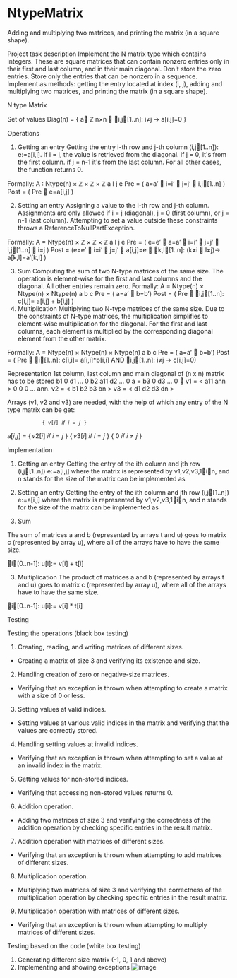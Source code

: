 # NtypeMatrix
Adding and multiplying two matrices, and printing the matrix (in a square shape).

Project task description
Implement the N matrix type which contains integers. These are square matrices that can contain nonzero entries only in their first and last column, and in their main diagonal. Don't store the zero entries. Store only the entries that can be nonzero in a sequence. Implement as methods: getting the entry located at index (i, j), adding and multiplying two matrices, and printing the matrix (in a square shape).

N type Matrix

Set of values
Diag(n) = { a ℤ n×n  i,j[1..n]: i≠j → a[i,j]=0 }

Operations
1. Getting an entry
Getting the entry i-th row and j-th column (i,j[1..n]): e:=a[i,j].
If i = j, the value is retrieved from the diagonal. if j = 0, it's from the first column. if j = n-1 it's from the last column. For all other cases, the function returns 0.

Formally: 
A : Ntype(n) × ℤ × ℤ × ℤ 
          a            I     j      e 
Pre = ( a=a’  i=i’  j=j’  i,j[1..n] ) 
Post = ( Pre  e=a[i,j] )

2. Setting an entry
Assigning a value to the i-th row and j-th column. Assignments are only allowed if i = j (diagonal), j = 0 (first column), or j = n-1 (last column). Attempting to set a value outside these constraints throws a ReferenceToNullPartException.

Formally: 
A = Ntype(n) × ℤ × ℤ × ℤ 
           a              I      j      e 
Pre = ( e=e’  a=a’  i=i’  j=j’  i,j[1..n]  i=j ) 
Post = (e=e’  i=i’  j=j’  a[i,j]=e  k,l[1..n]: (k≠i  l≠j)→ a[k,l]=a’[k,l] )

3. Sum
Computing the sum of two N-type matrices of the same size. The operation is element-wise for the first and last columns and the diagonal. All other entries remain zero.
Formally:
A = Ntype(n) × Ntype(n) × Ntype(n) 
            a                 b                    c 
Pre = ( a=a’  b=b’) 
Post = ( Pre  i,j[1..n]: c[i,j]= a[i,j] + b[i,j] )
4. Multiplication
Multiplying two N-type matrices of the same size. Due to the constraints of N-type matrices, the multiplication simplifies to element-wise multiplication for the diagonal. For the first and last columns, each element is multiplied by the corresponding diagonal element from the other matrix.

Formally:
A = Ntype(n) × Ntype(n) × Ntype(n) 
           a                  b                    c 
Pre = ( a=a’  b=b’) 
Post = ( Pre  i[1..n]: c[i,i]= a[i,i]*b[i,i] AND i,j[1..n]: i≠j → c[i,j]=0)

Representation
1st column, last column and main diagonal of (n x n) matrix has to be stored
               b1       0       d1         …  0 
               b2       a11  d2           … 0 
a =          b3       0      d3           … 0                v1 = < a11 ann > 
                0         0       0            … ann.               v2 = < b1  b2  b3 bn >
                                                                              v3 = < d1  d2  d3 dn >

Arrays (v1, v2 and v3) are needed, with the help of which any entry of the N type matrix can be get:

               { 𝑣[𝑖] 𝑖𝑓 𝑖 = 𝑗 }
𝑎[𝑖,𝑗] =   { 𝑣2[𝑖] 𝑖𝑓 𝑖 = 𝑗 }
                { 𝑣3[𝑖] 𝑖𝑓 𝑖 = 𝑗 } 
                { 0 𝑖𝑓 𝑖 ≠ 𝑗 }


Implementation

1. Getting an entry
Getting the entry of the ith column and jth row (i,j[1..n]) e:=a[i,j] where the matrix is represented by v1,v2,v3,1in, and n stands for the size of the matrix can be implemented as




 










2. Setting an entry
Getting the entry of the ith column and jth row (i,j[1..n]) e:=a[i,j] where the matrix is represented by v1,v2,v3,1in, and n stands for the size of the matrix can be implemented as

3. Sum

The sum of matrices a and b (represented by arrays t and u) goes to matrix c (represented by array u), where all of the arrays have to have the same size.

i[0..n-1]: u[i]:= v[i] + t[i]

3. Multiplication
The product of matrices a and b (represented by arrays t and u) goes to matrix c (represented by array u), where all of the arrays have to have the same size.

i[0..n-1]: u[i]:= v[i] * t[i]


Testing

Testing the operations (black box testing)

1. Creating, reading, and writing matrices of different sizes.
 -  Creating a matrix of size 3 and verifying its existence and size.

2. Handling creation of zero or negative-size matrices.
 -  Verifying that an exception is thrown when attempting to create a matrix with a size of 0 or less.

3. Setting values at valid indices.
 -  Setting values at various valid indices in the matrix and verifying that the values are correctly stored.

4. Handling setting values at invalid indices.
 -  Verifying that an exception is thrown when attempting to set a value at an invalid index in the matrix.

5. Getting values for non-stored indices.
 -  Verifying that accessing non-stored values returns 0.

6. Addition operation.
 -  Adding two matrices of size 3 and verifying the correctness of the addition operation by checking specific entries in the result matrix.

7. Addition operation with matrices of different sizes.
 -  Verifying that an exception is thrown when attempting to add matrices of different sizes.

8. Multiplication operation.
 -  Multiplying two matrices of size 3 and verifying the correctness of the multiplication operation by checking specific entries in the result matrix.

9. Multiplication operation with matrices of different sizes.
 -  Verifying that an exception is thrown when attempting to multiply matrices of different sizes.


Testing based on the code (white box testing)
1. Generating different size matrix (-1, 0, 1 and above)
2. Implementing and showing exceptions
![image](https://github.com/user-attachments/assets/2d73f6c8-8743-4c23-b23f-c5009427ffbe)
